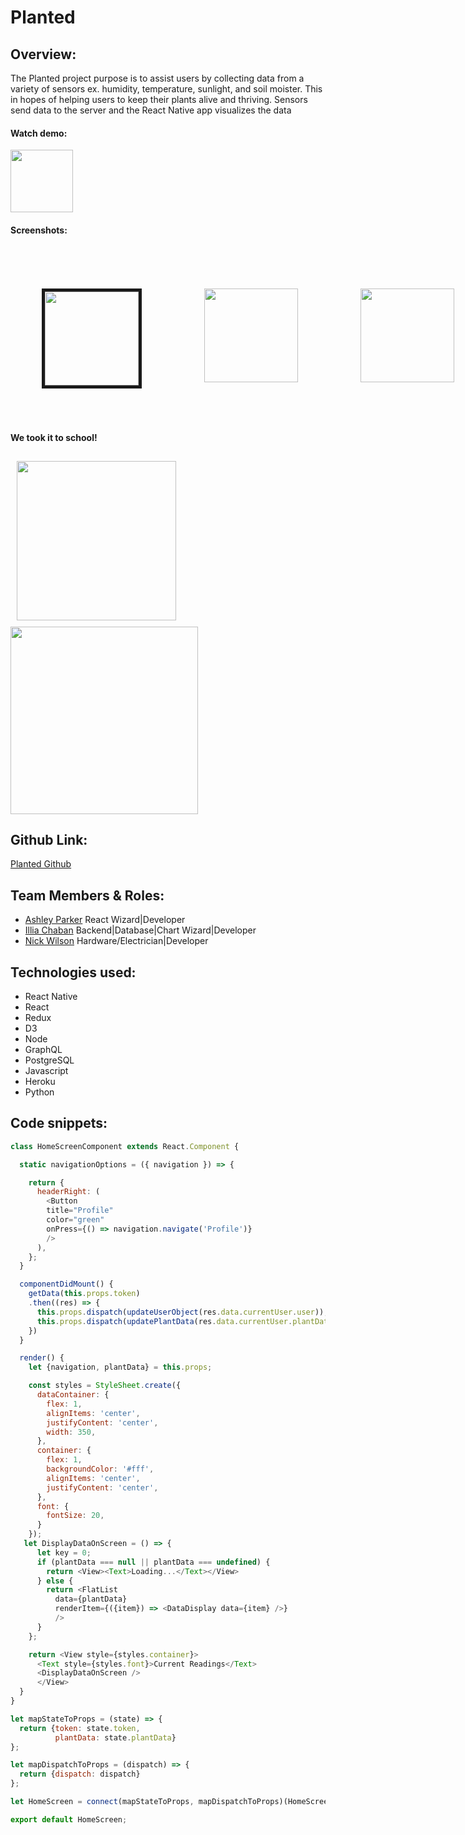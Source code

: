 # Planted

## Overview:
The Planted project purpose is to assist users by collecting data from a variety of sensors ex. humidity, temperature, sunlight, and soil moister.  This in hopes of helping users to keep their plants alive and thriving.
Sensors send data to the server and the React Native app visualizes the data

#### Watch demo:

<a href="https://youtu.be/lKG6Cvn-An0" target="_blank">
  <img src="https://user-images.githubusercontent.com/34459770/40526186-c12a01d0-5fb2-11e8-8817-634b20ed2d6e.png" height="100"/>
</a>

#### Screenshots:


<br/>

<div style=" display: flex; justify-content: space-between">
  <img src="https://user-images.githubusercontent.com/34459770/40523781-49cfe166-5fa5-11e8-92e7-f10cd1fe21dd.jpg" width="150" border="5" style="margin: 50px;"/>
  <img src="https://user-images.githubusercontent.com/34459770/40523784-4b9f7916-5fa5-11e8-8ce3-693efbe1f7f3.jpg" width="150" style="margin: 50px;"/>
  <img src="https://user-images.githubusercontent.com/34459770/40523785-4d19c620-5fa5-11e8-86ac-b28ddf2796ca.jpg" width="150" style="margin: 50px;"/>
  <img src="https://user-images.githubusercontent.com/34459770/40523786-4eb230f8-5fa5-11e8-8d4a-377df698907a.jpg" width="150" style="margin: 50px;"/>
  <img src="https://user-images.githubusercontent.com/34459770/40523789-4fd75b84-5fa5-11e8-9682-8fdc51fa327b.jpg" width="150" style="margin: 50px; border: 2px solid black"/>
</div>

#### We took it to school!
<div>
  <img src="https://user-images.githubusercontent.com/34459770/40523648-ae53b5fa-5fa4-11e8-90ee-90042c96d635.jpg" width="255" style="margin: 10px;"/>
  <img src="https://user-images.githubusercontent.com/34459770/40524387-44a91fd8-5fa8-11e8-94d9-69d46daed6f3.png" width="300" margin='10'/>
  
</div>



## Github Link:
[Planted Github](https://github.com/PlantedDC/planted-front)

## Team Members & Roles:
* [Ashley Parker](https://github.com/codingandcaring) React Wizard|Developer
* [Illia Chaban](https://github.com/illiaChaban) Backend|Database|Chart Wizard|Developer
* [Nick Wilson](https://github.com/NickWilsonDev) Hardware/Electrician|Developer

## Technologies used:
* React Native
* React
* Redux
* D3
* Node
* GraphQL
* PostgreSQL 
* Javascript
* Heroku
* Python

## Code snippets:

```javascript
class HomeScreenComponent extends React.Component {

  static navigationOptions = ({ navigation }) => {

    return {
      headerRight: (
        <Button
        title="Profile"
        color="green"
        onPress={() => navigation.navigate('Profile')}
        />
      ),
    };
  }

  componentDidMount() {
    getData(this.props.token)
    .then((res) => {
      this.props.dispatch(updateUserObject(res.data.currentUser.user));
      this.props.dispatch(updatePlantData(res.data.currentUser.plantData));
    })
  }

  render() {
    let {navigation, plantData} = this.props;

    const styles = StyleSheet.create({
      dataContainer: {
        flex: 1,
        alignItems: 'center',
        justifyContent: 'center',
        width: 350,
      },
      container: {
        flex: 1,
        backgroundColor: '#fff',
        alignItems: 'center',
        justifyContent: 'center',
      },
      font: {
        fontSize: 20,
      }
    });
   let DisplayDataOnScreen = () => {
      let key = 0;
      if (plantData === null || plantData === undefined) {
        return <View><Text>Loading...</Text></View>
      } else {
        return <FlatList
          data={plantData}
          renderItem={({item}) => <DataDisplay data={item} />}
          />
      }
    };

    return <View style={styles.container}>
      <Text style={styles.font}>Current Readings</Text>
      <DisplayDataOnScreen />
      </View>
  }
}

let mapStateToProps = (state) => {
  return {token: state.token,
          plantData: state.plantData}
};

let mapDispatchToProps = (dispatch) => {
  return {dispatch: dispatch}
};

let HomeScreen = connect(mapStateToProps, mapDispatchToProps)(HomeScreenComponent);

export default HomeScreen;
```

